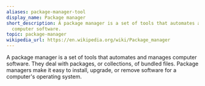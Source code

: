 ```yaml
---
aliases: package-manager-tool
display_name: Package manager
short_description: A package manager is a set of tools that automates and manages
  computer software.
topic: package-manager
wikipedia_url: https://en.wikipedia.org/wiki/Package_manager
---
```

A package manager is a set of tools that automates and manages computer software. They deal with packages, or collections, of bundled files. Package managers make it easy to install, upgrade, or remove software for a computer's operating system.
